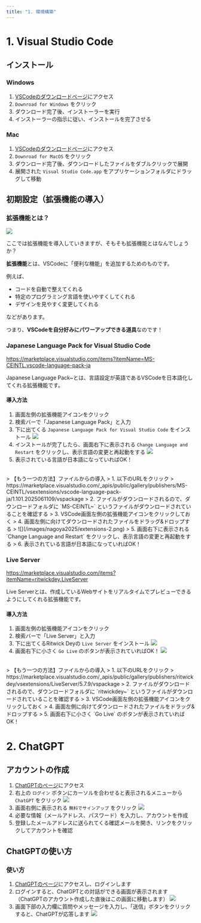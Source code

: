 ```yaml
---
title: "1. 環境構築"
---
```


# 1. Visual Studio Code

## インストール

### Windows

1. [VSCodeのダウンロードページ](https://code.visualstudio.com/)にアクセス
2. `Downroad for Windows` をクリック
3. ダウンロード完了後、インストーラーを実行
4. インストーラーの指示に従い、インストールを完了させる

### Mac

1. [VSCodeのダウンロードページ](https://code.visualstudio.com/)にアクセス
2. `Downroad for MacOS` をクリック
3. ダウンロード完了後、ダウンロードしたファイルをダブルクリックで展開
4. 展開された `Visual Studio Code.app` をアプリケーションフォルダにドラッグして移動

## 初期設定（拡張機能の導入）

### 拡張機能とは？

![](/images/nagoya2025/extension.png)

ここでは拡張機能を導入していきますが、そもそも拡張機能とはなんでしょうか？  

**拡張機能**とは、VSCodeに「便利な機能」を追加するためのものです。

例えば、  

- コードを自動で整えてくれる
- 特定のプログラミング言語を使いやすくしてくれる
- デザインを見やすく変更してくれる  

などがあります。  

つまり、**VSCodeを自分好みにパワーアップできる道具**なのです！

### Japanese Language Pack for Visual Studio Code

https://marketplace.visualstudio.com/items?itemName=MS-CEINTL.vscode-language-pack-ja

Japanese Language Pack~とは、言語設定が英語であるVSCodeを日本語化してくれる拡張機能です。

#### 導入方法

1. 画面左側の拡張機能アイコンをクリック
2. 検索バーで「Japanese Language Pack」と入力
3. 下に出てくる `Japanese Language Pack for Visual Studio Code` をインストール
![](/images/nagoya2025/extension-ja.png)
4. インストールが完了したら、画面右下に表示される `Change Language and Restart` をクリックし、表示言語の変更と再起動をする
![](/images/nagoya2025/extension-ja-2.png)
5. 表示されている言語が日本語になっていればOK！

<br />
> 【もう一つの方法】ファイルからの導入
> 1. 以下のURLをクリック
> https://marketplace.visualstudio.com/_apis/public/gallery/publishers/MS-CEINTL/vsextensions/vscode-language-pack-ja/1.101.2025061109/vspackage
> 2. ファイルがダウンロードされるので、ダウンロードフォルダに `MS-CEINTL~` というファイルがダウンロードされていることを確認する
> 3. VSCode画面左側の拡張機能アイコンをクリックしておく
> 4. 画面左側に向けてダウンロードされたファイルをドラッグ&ドロップする
> ![](/images/nagoya2025/extensions-2.png)
> 5. 画面右下に表示される `Change Language and Restart` をクリックし、表示言語の変更と再起動をする
> 6. 表示されている言語が日本語になっていればOK！

### Live Server

https://marketplace.visualstudio.com/items?itemName=ritwickdey.LiveServer

Live Serverとは、作成しているWebサイトをリアルタイムでプレビューできるようにしてくれる拡張機能です。

#### 導入方法

1. 画面左側の拡張機能アイコンをクリック
2. 検索バーで「Live Server」と入力
3. 下に出てくるRitwick Deyの `Live Server` をインストール
![](/images/nagoya2025/extension-liveserver.png)
4. 画面右下に小さく `Go Live` のボタンが表示されていればOK！
![](/images/nagoya2025/extension-liveserver-2.png)

<br />
> 【もう一つの方法】ファイルからの導入
> 1. 以下のURLをクリック
> https://marketplace.visualstudio.com/_apis/public/gallery/publishers/ritwickdey/vsextensions/LiveServer/5.7.9/vspackage
> 2. ファイルがダウンロードされるので、ダウンロードフォルダに `ritwickdey~` というファイルがダウンロードされていることを確認する
> 3. VSCode画面左側の拡張機能アイコンをクリックしておく
> 4. 画面左側に向けてダウンロードされたファイルをドラッグ&ドロップする
> 5. 画面右下に小さく `Go Live` のボタンが表示されていればOK！

# 2. ChatGPT

## アカウントの作成

1. [ChatGPTのページ](https://openai.com/ja-JP/chatgpt/overview/)にアクセス
2. 右上の `ログイン` ボタンにカーソルを合わせると表示されるメニューから `ChatGPT` をクリック
![](/images/nagoya2025/chatgpt-setup-1.png)
3. 画面右側に表示される `無料でサインアップ` をクリック
![](/images/nagoya2025/chatgpt-setup-2.png)
4. 必要な情報（メールアドレス、パスワード）を入力し、アカウントを作成
5. 登録したメールアドレスに送られてくる確認メールを開き、リンクをクリックしてアカウントを確認

## ChatGPTの使い方

### 使い方

1. [ChatGPTのページ](https://openai.com/ja-JP/chatgpt/overview/)にアクセスし、ログインします
2. ログインすると、ChatGPTとの対話ができる画面が表示されます
   （ChatGPTのアカウント作成した直後はこの画面に移動します）
![](/images/nagoya2025/chatgpt-how-to-use.png)
3. 画面下部の入力欄に質問やメッセージを入力し、「送信」ボタンをクリックすると、ChatGPTが応答します
![](/images/nagoya2025/chatgpt-how-to-use-2.png)
